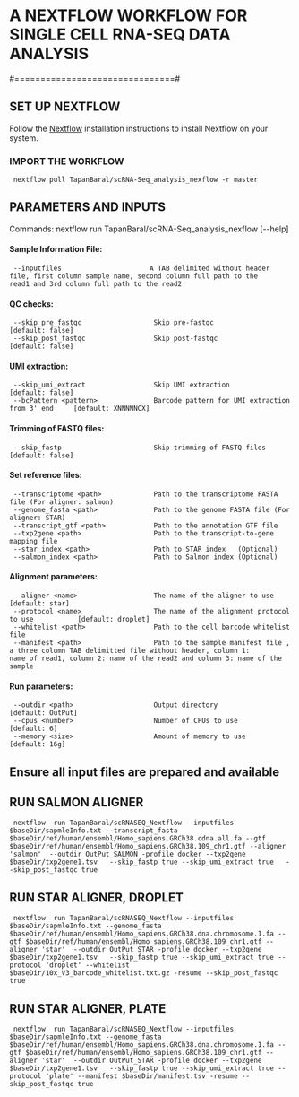 # A NEXTFLOW WORKFLOW FOR SINGLE CELL RNA-SEQ DATA ANALYSIS
#===============================#

## SET UP NEXTFLOW


Follow the <a href="https://www.nextflow.io/docs/latest/getstarted.html" target="_blank">Nextflow</a>  installation instructions to install Nextflow on your system.

###  IMPORT THE WORKFLOW 
```{bash}
 nextflow pull TapanBaral/scRNA-Seq_analysis_nexflow -r master
```


## PARAMETERS AND INPUTS
Commands:  nextflow run TapanBaral/scRNA-Seq_analysis_nexflow [--help]
  #### Sample Information File:                        
     --inputfiles                      A TAB delimited without header file, first column sample name, second column full path to the    read1 and 3rd column full path to the read2
  #### QC checks:
     --skip_pre_fastqc                  Skip pre-fastqc                                     [default: false]
     --skip_post_fastqc                 Skip post-fastqc                                    [default: false]

  #### UMI extraction:
     --skip_umi_extract                 Skip UMI extraction                                 [default: false]
     --bcPattern <pattern>              Barcode pattern for UMI extraction  from 3' end     [default: XNNNNNCX]

  #### Trimming of FASTQ files:
     --skip_fastp                       Skip trimming of FASTQ files                        [default: false]

  #### Set reference files:
     --transcriptome <path>             Path to the transcriptome FASTA file (For aligner: salmon)
     --genome_fasta <path>              Path to the genome FASTA file (For aligner: STAR)
     --transcript_gtf <path>            Path to the annotation GTF file
     --txp2gene <path>                  Path to the transcript-to-gene mapping file
     --star_index <path>                Path to STAR index   (Optional)                    
     --salmon_index <path>              Path to Salmon index (Optional) 

  #### Alignment parameters:
     --aligner <name>                   The name of the aligner to use                      [default: star]
     --protocol <name>                  The name of the alignment protocol to use           [default: droplet]
     --whitelist <path>                 Path to the cell barcode whitelist file  
     --manifest <path>                  Path to the sample manifest file , a three column TAB delimitted file without header, column 1:                                 name of read1, column 2: name of the read2 and column 3: name of the sample

  #### Run parameters:
     --outdir <path>                    Output directory                                    [default: OutPut]
     --cpus <number>                    Number of CPUs to use                               [default: 6]
     --memory <size>                    Amount of memory to use                             [default: 16g]


## Ensure all input files are prepared and available

## RUN SALMON  ALIGNER

```{bash}
 nextflow  run TapanBaral/scRNASEQ_Nextflow --inputfiles $baseDir/sapmleInfo.txt --transcript_fasta $baseDir/ref/human/ensembl/Homo_sapiens.GRCh38.cdna.all.fa --gtf $baseDir/ref/human/ensembl/Homo_sapiens.GRCh38.109_chr1.gtf --aligner 'salmon'  --outdir OutPut_SALMON -profile docker --txp2gene $baseDir/txp2gene1.tsv   --skip_fastp true --skip_umi_extract true   --skip_post_fastqc true
```


## RUN STAR  ALIGNER, DROPLET 
```{bash}
 nextflow  run TapanBaral/scRNASEQ_Nextflow --inputfiles $baseDir/sapmleInfo.txt --genome_fasta $baseDir/ref/human/ensembl/Homo_sapiens.GRCh38.dna.chromosome.1.fa --gtf $baseDir/ref/human/ensembl/Homo_sapiens.GRCh38.109_chr1.gtf --aligner 'star'  --outdir OutPut_STAR -profile docker --txp2gene $baseDir/txp2gene1.tsv   --skip_fastp true --skip_umi_extract true --protocol 'droplet' --whitelist $baseDir/10x_V3_barcode_whitelist.txt.gz -resume --skip_post_fastqc true
```

## RUN STAR  ALIGNER, PLATE
```{bash}
 nextflow  run TapanBaral/scRNASEQ_Nextflow --inputfiles $baseDir/sapmleInfo.txt --genome_fasta $baseDir/ref/human/ensembl/Homo_sapiens.GRCh38.dna.chromosome.1.fa --gtf $baseDir/ref/human/ensembl/Homo_sapiens.GRCh38.109_chr1.gtf --aligner 'star'  --outdir OutPut_STAR -profile docker --txp2gene $baseDir/txp2gene1.tsv   --skip_fastp true --skip_umi_extract true --protocol 'plate' --manifest $baseDir/manifest.tsv -resume --skip_post_fastqc true
```